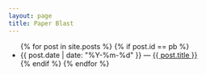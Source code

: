 ```yaml
---
layout: page
title: Paper Blast
---
```


<ul>
{% for post in site.posts %}
  {% if post.id == pb %}
    <li>
      {{ post.date | date: "%Y-%m-%d"  }} &mdash; <a href="{{ post.url }}">{{ post.title }}</a>
    </li>
  {% endif %}
{% endfor %}
</ul>
